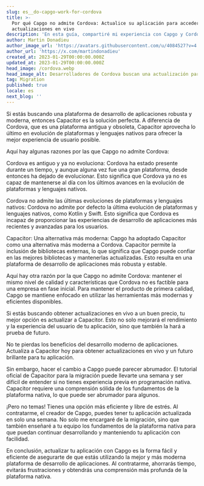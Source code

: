 ```yaml
---
slug: es__do-capgo-work-for-cordova
title: >-
  Por qué Capgo no admite Cordova: Actualice su aplicación para acceder a
  actualizaciones en vivo
description: 'En esta guía, compartiré mi experiencia con Capgo y Cordova contigo.'
author: Martin Donadieu
author_image_url: 'https://avatars.githubusercontent.com/u/4084527?v=4'
author_url: 'https://x.com/martindonadieu'
created_at: 2023-01-29T00:00:00.000Z
updated_at: 2023-01-29T00:00:00.000Z
head_image: /cordova.webp
head_image_alt: Desarrolladores de Cordova buscan una actualización para su aplicación
tag: Migration
published: true
locale: es
next_blog: ''
---
```


Si estás buscando una plataforma de desarrollo de aplicaciones robusta y moderna, entonces Capacitor es la solución perfecta. A diferencia de Cordova, que es una plataforma antigua y obsoleta, Capacitor aprovecha lo último en evolución de plataformas y lenguajes nativos para ofrecer la mejor experiencia de usuario posible.

Aquí hay algunas razones por las que Capgo no admite Cordova:

Cordova es antiguo y ya no evoluciona: Cordova ha estado presente durante un tiempo, y aunque alguna vez fue una gran plataforma, desde entonces ha dejado de evolucionar. Esto significa que Cordova ya no es capaz de mantenerse al día con los últimos avances en la evolución de plataformas y lenguajes nativos.

Cordova no admite las últimas evoluciones de plataformas y lenguajes nativos: Cordova no admite por defecto la última evolución de plataformas y lenguajes nativos, como Kotlin y Swift. Esto significa que Cordova es incapaz de proporcionar las experiencias de desarrollo de aplicaciones más recientes y avanzadas para los usuarios.

Capacitor: Una alternativa más moderna: Capgo ha adoptado Capacitor como una alternativa más moderna a Cordova. Capacitor permite la inclusión de bibliotecas externas, lo que significa que Capgo puede confiar en las mejores bibliotecas y mantenerlas actualizadas. Esto resulta en una plataforma de desarrollo de aplicaciones más robusta y estable.

Aquí hay otra razón por la que Capgo no admite Cordova: mantener el mismo nivel de calidad y características que Cordova no es factible para una empresa en fase inicial. Para mantener el producto de primera calidad, Capgo se mantiene enfocado en utilizar las herramientas más modernas y eficientes disponibles.

Si estás buscando obtener actualizaciones en vivo a un buen precio, tu mejor opción es actualizar a Capacitor. Esto no solo mejorará el rendimiento y la experiencia del usuario de tu aplicación, sino que también la hará a prueba de futuro.

No te pierdas los beneficios del desarrollo moderno de aplicaciones. Actualiza a Capacitor hoy para obtener actualizaciones en vivo y un futuro brillante para tu aplicación.

Sin embargo, hacer el cambio a Capgo puede parecer abrumador. El tutorial oficial de Capacitor para la migración puede llevarte una semana y ser difícil de entender si no tienes experiencia previa en programación nativa. Capacitor requiere una comprensión sólida de los fundamentos de la plataforma nativa, lo que puede ser abrumador para algunos.

¡Pero no temas! Tienes una opción más eficiente y libre de estrés. Al contratarme, el creador de Capgo, puedes tener tu aplicación actualizada en solo una semana. No solo me encargaré de la migración, sino que también enseñaré a tu equipo los fundamentos de la plataforma nativa para que puedan continuar desarrollando y manteniendo tu aplicación con facilidad.

En conclusión, actualizar tu aplicación con Capgo es la forma fácil y eficiente de asegurarte de que estás utilizando la mejor y más moderna plataforma de desarrollo de aplicaciones. Al contratarme, ahorrarás tiempo, evitarás frustraciones y obtendrás una comprensión más profunda de la plataforma nativa.